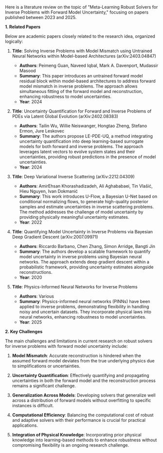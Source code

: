 Here is a literature review on the topic of "Meta-Learning Robust Solvers for Inverse Problems with Forward Model Uncertainty," focusing on papers published between 2023 and 2025.

**1. Related Papers**

Below are academic papers closely related to the research idea, organized logically:

1. **Title**: Solving Inverse Problems with Model Mismatch using Untrained Neural Networks within Model-based Architectures (arXiv:2403.04847)
   - **Authors**: Peimeng Guan, Naveed Iqbal, Mark A. Davenport, Mudassir Masood
   - **Summary**: This paper introduces an untrained forward model residual block within model-based architectures to address forward model mismatch in inverse problems. The approach allows simultaneous fitting of the forward model and reconstruction, enhancing robustness to model uncertainties.
   - **Year**: 2024

2. **Title**: Uncertainty Quantification for Forward and Inverse Problems of PDEs via Latent Global Evolution (arXiv:2402.08383)
   - **Authors**: Tailin Wu, Willie Neiswanger, Hongtao Zheng, Stefano Ermon, Jure Leskovec
   - **Summary**: The authors propose LE-PDE-UQ, a method integrating uncertainty quantification into deep learning-based surrogate models for both forward and inverse problems. The approach leverages latent vectors to evolve system states and their uncertainties, providing robust predictions in the presence of model uncertainties.
   - **Year**: 2024

3. **Title**: Deep Variational Inverse Scattering (arXiv:2212.04309)
   - **Authors**: AmirEhsan Khorashadizadeh, Ali Aghababaei, Tin Vlašić, Hieu Nguyen, Ivan Dokmanić
   - **Summary**: This work introduces U-Flow, a Bayesian U-Net based on conditional normalizing flows, to generate high-quality posterior samples and estimate uncertainties in inverse scattering problems. The method addresses the challenge of model uncertainty by providing physically meaningful uncertainty estimates.
   - **Year**: 2022

4. **Title**: Quantifying Model Uncertainty in Inverse Problems via Bayesian Deep Gradient Descent (arXiv:2007.09971)
   - **Authors**: Riccardo Barbano, Chen Zhang, Simon Arridge, Bangti Jin
   - **Summary**: The authors develop a scalable framework to quantify model uncertainty in inverse problems using Bayesian neural networks. The approach extends deep gradient descent within a probabilistic framework, providing uncertainty estimates alongside reconstructions.
   - **Year**: 2020

5. **Title**: Physics-Informed Neural Networks for Inverse Problems
   - **Authors**: Various
   - **Summary**: Physics-informed neural networks (PINNs) have been applied to inverse problems, demonstrating flexibility in handling noisy and uncertain datasets. They incorporate physical laws into neural networks, enhancing robustness to model uncertainties.
   - **Year**: 2025

**2. Key Challenges**

The main challenges and limitations in current research on robust solvers for inverse problems with forward model uncertainty include:

1. **Model Mismatch**: Accurate reconstruction is hindered when the assumed forward model deviates from the true underlying physics due to simplifications or uncertainties.

2. **Uncertainty Quantification**: Effectively quantifying and propagating uncertainties in both the forward model and the reconstruction process remains a significant challenge.

3. **Generalization Across Models**: Developing solvers that generalize well across a distribution of forward models without overfitting to specific instances is difficult.

4. **Computational Efficiency**: Balancing the computational cost of robust and adaptive solvers with their performance is crucial for practical applications.

5. **Integration of Physical Knowledge**: Incorporating prior physical knowledge into learning-based methods to enhance robustness without compromising flexibility is an ongoing research challenge. 
